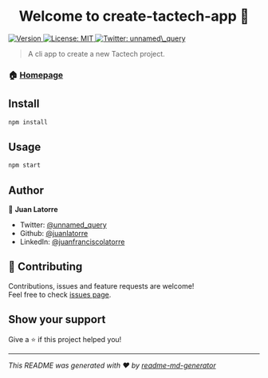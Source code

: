 <h1 align="center">Welcome to create-tactech-app 👋</h1>
<p>
  <a href="https://www.npmjs.com/package/create-tactech-app" target="_blank">
    <img alt="Version" src="https://img.shields.io/npm/v/create-tactech-app.svg">
  </a>
  <a href="#" target="_blank">
    <img alt="License: MIT" src="https://img.shields.io/badge/License-MIT-yellow.svg" />
  </a>
  <a href="https://twitter.com/unnamed\_query" target="_blank">
    <img alt="Twitter: unnamed\_query" src="https://img.shields.io/twitter/follow/unnamed\_query.svg?style=social" />
  </a>
</p>

> A cli app to create a new Tactech project.

### 🏠 [Homepage](https://github.com/juanlatorre/create-tactech-app)

## Install

```sh
npm install
```

## Usage

```sh
npm start
```

## Author

👤 **Juan Latorre**

- Twitter: [@unnamed_query](https://twitter.com/unnamed_query)
- Github: [@juanlatorre](https://github.com/juanlatorre)
- LinkedIn: [@juanfranciscolatorre](https://linkedin.com/in/juanfranciscolatorre)

## 🤝 Contributing

Contributions, issues and feature requests are welcome!<br />Feel free to check [issues page](https://github.com/juanlatorre/create-tactech-app/issues).

## Show your support

Give a ⭐️ if this project helped you!

---

_This README was generated with ❤️ by [readme-md-generator](https://github.com/kefranabg/readme-md-generator)_

